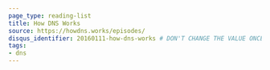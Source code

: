 ```yaml
---
page_type: reading-list
title: How DNS Works
source: https://howdns.works/episodes/
disqus_identifier: 20160111-how-dns-works # DON'T CHANGE THE VALUE ONCE SET
tags: 
- dns
---
```

